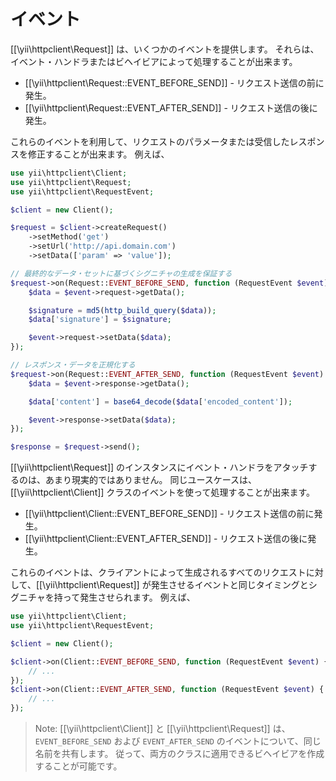 イベント
========

[[\yii\httpclient\Request]] は、いくつかのイベントを提供します。
それらは、イベント・ハンドラまたはビヘイビアによって処理することが出来ます。

- [[\yii\httpclient\Request::EVENT_BEFORE_SEND]] - リクエスト送信の前に発生。
- [[\yii\httpclient\Request::EVENT_AFTER_SEND]] - リクエスト送信の後に発生。

これらのイベントを利用して、リクエストのパラメータまたは受信したレスポンスを修正することが出来ます。
例えば、

```php
use yii\httpclient\Client;
use yii\httpclient\Request;
use yii\httpclient\RequestEvent;

$client = new Client();

$request = $client->createRequest()
    ->setMethod('get')
    ->setUrl('http://api.domain.com')
    ->setData(['param' => 'value']);

// 最終的なデータ・セットに基づくシグニチャの生成を保証する
$request->on(Request::EVENT_BEFORE_SEND, function (RequestEvent $event) {
    $data = $event->request->getData();

    $signature = md5(http_build_query($data));
    $data['signature'] = $signature;

    $event->request->setData($data);
});

// レスポンス・データを正規化する
$request->on(Request::EVENT_AFTER_SEND, function (RequestEvent $event) {
    $data = $event->response->getData();

    $data['content'] = base64_decode($data['encoded_content']);

    $event->response->setData($data);
});

$response = $request->send();
```

[[\yii\httpclient\Request]] のインスタンスにイベント・ハンドラをアタッチするのは、あまり現実的ではありません。
同じユースケースは、[[\yii\httpclient\Client]] クラスのイベントを使って処理することが出来ます。

- [[\yii\httpclient\Client::EVENT_BEFORE_SEND]] - リクエスト送信の前に発生。
- [[\yii\httpclient\Client::EVENT_AFTER_SEND]] - リクエスト送信の後に発生。

これらのイベントは、クライアントによって生成されるすべてのリクエストに対して、[[\yii\httpclient\Request]] が発生させるイベントと同じタイミングとシグニチャを持って発生させられます。
例えば、

```php
use yii\httpclient\Client;
use yii\httpclient\RequestEvent;

$client = new Client();

$client->on(Client::EVENT_BEFORE_SEND, function (RequestEvent $event) {
    // ...
});
$client->on(Client::EVENT_AFTER_SEND, function (RequestEvent $event) {
    // ...
});
```

> Note: [[\yii\httpclient\Client]] と [[\yii\httpclient\Request]] は、`EVENT_BEFORE_SEND` および
  `EVENT_AFTER_SEND` のイベントについて、同じ名前を共有します。
  従って、両方のクラスに適用できるビヘイビアを作成することが可能です。

